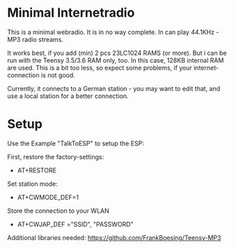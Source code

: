 
Minimal Internetradio
===

This is a minimal webradio. It is in no way complete.
In can play 44.1KHz - MP3 radio streams.

It works best, if you add (min) 2 pcs 23LC1024 RAMS (or more).
But i can be run with the Teensy 3.5/3.6 RAM only, too. 
In this case, 128KB internal RAM are used. This is a bit too less, so 
expect some problems, if your internet-connection is not good.

Currently, it connects to a German station - you may want to edit that, and use
a local station for a better connection.


Setup
===
Use the Example "TalkToESP" to setup the ESP:

First, restore the factory-settings:
- AT+RESTORE

Set station mode:
- AT+CWMODE_DEF=1

Store the connection to your WLAN
- AT+CWJAP_DEF ="SSID", "PASSWORD"

Additional libraries needed: 
https://github.com/FrankBoesing/Teensy-MP3

